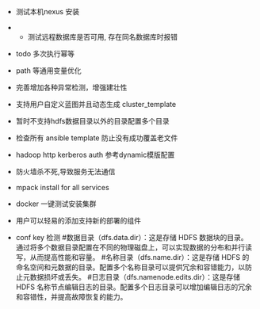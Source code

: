 * 测试本机nexus 安装
* * 测试远程数据库是否可用, 存在同名数据库时报错
* todo 多次执行幂等
* path 等通用变量优化
* 完善增加各种异常检测，增强建壮性

* 支持用户自定义蓝图并且动态生成 cluster_template
* 暂时不支持hdfs数据目录以外的目录配置多个目录
* 检查所有 ansible template 防止没有成功覆盖老文件
* hadoop http kerberos auth 参考dynamic模版配置 
* 防火墙杀不死,导致服务无法通信
* mpack install for all services
* docker 一键测试安装集群
* 用户可以轻易的添加支持新的部署的组件
* conf key 检测
#数据目录（dfs.data.dir）：这是存储 HDFS 数据块的目录。通过将多个数据目录配置在不同的物理磁盘上，可以实现数据的分布和并行读写，从而提高性能和容量。
#名称目录（dfs.name.dir）：这是存储 HDFS 的命名空间和元数据的目录。配置多个名称目录可以提供冗余和容错能力，以防止元数据损坏或丢失。
#日志目录（dfs.namenode.edits.dir）：这是存储 HDFS 名称节点编辑日志的目录。配置多个日志目录可以增加编辑日志的冗余和容错性，并提高故障恢复的能力。